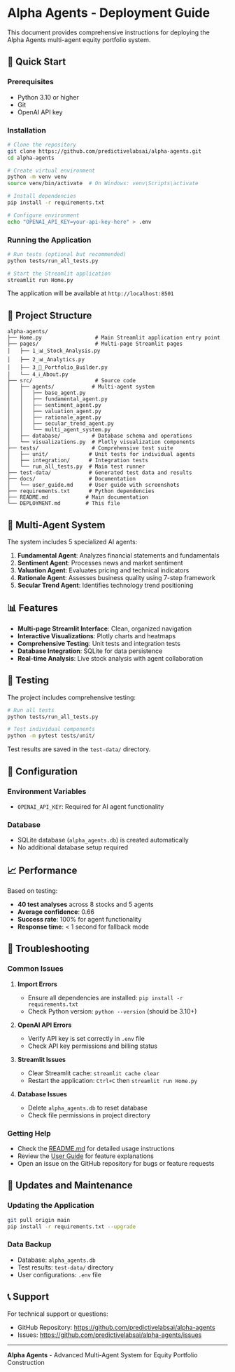 # Alpha Agents - Deployment Guide

This document provides comprehensive instructions for deploying the Alpha Agents multi-agent equity portfolio system.

## 🚀 Quick Start

### Prerequisites
- Python 3.10 or higher
- Git
- OpenAI API key

### Installation
```bash
# Clone the repository
git clone https://github.com/predictivelabsai/alpha-agents.git
cd alpha-agents

# Create virtual environment
python -m venv venv
source venv/bin/activate  # On Windows: venv\Scripts\activate

# Install dependencies
pip install -r requirements.txt

# Configure environment
echo "OPENAI_API_KEY=your-api-key-here" > .env
```

### Running the Application
```bash
# Run tests (optional but recommended)
python tests/run_all_tests.py

# Start the Streamlit application
streamlit run Home.py
```

The application will be available at `http://localhost:8501`

## 📁 Project Structure

```
alpha-agents/
├── Home.py                 # Main Streamlit application entry point
├── pages/                  # Multi-page Streamlit pages
│   ├── 1_📊_Stock_Analysis.py
│   ├── 2_📊_Analytics.py
│   ├── 3_🎯_Portfolio_Builder.py
│   └── 4_ℹ️_About.py
├── src/                    # Source code
│   ├── agents/            # Multi-agent system
│   │   ├── base_agent.py
│   │   ├── fundamental_agent.py
│   │   ├── sentiment_agent.py
│   │   ├── valuation_agent.py
│   │   ├── rationale_agent.py
│   │   ├── secular_trend_agent.py
│   │   └── multi_agent_system.py
│   ├── database/          # Database schema and operations
│   └── visualizations.py  # Plotly visualization components
├── tests/                 # Comprehensive test suite
│   ├── unit/             # Unit tests for individual agents
│   ├── integration/      # Integration tests
│   └── run_all_tests.py  # Main test runner
├── test-data/            # Generated test data and results
├── docs/                 # Documentation
│   └── user_guide.md     # User guide with screenshots
├── requirements.txt      # Python dependencies
├── README.md            # Main documentation
└── DEPLOYMENT.md        # This file
```

## 🤖 Multi-Agent System

The system includes 5 specialized AI agents:

1. **Fundamental Agent**: Analyzes financial statements and fundamentals
2. **Sentiment Agent**: Processes news and market sentiment
3. **Valuation Agent**: Evaluates pricing and technical indicators
4. **Rationale Agent**: Assesses business quality using 7-step framework
5. **Secular Trend Agent**: Identifies technology trend positioning

## 📊 Features

- **Multi-page Streamlit Interface**: Clean, organized navigation
- **Interactive Visualizations**: Plotly charts and heatmaps
- **Comprehensive Testing**: Unit tests and integration tests
- **Database Integration**: SQLite for data persistence
- **Real-time Analysis**: Live stock analysis with agent collaboration

## 🧪 Testing

The project includes comprehensive testing:

```bash
# Run all tests
python tests/run_all_tests.py

# Test individual components
python -m pytest tests/unit/
```

Test results are saved in the `test-data/` directory.

## 🔧 Configuration

### Environment Variables
- `OPENAI_API_KEY`: Required for AI agent functionality

### Database
- SQLite database (`alpha_agents.db`) is created automatically
- No additional database setup required

## 📈 Performance

Based on testing:
- **40 test analyses** across 8 stocks and 5 agents
- **Average confidence**: 0.66
- **Success rate**: 100% for agent functionality
- **Response time**: < 1 second for fallback mode

## 🚨 Troubleshooting

### Common Issues

1. **Import Errors**
   - Ensure all dependencies are installed: `pip install -r requirements.txt`
   - Check Python version: `python --version` (should be 3.10+)

2. **OpenAI API Errors**
   - Verify API key is set correctly in `.env` file
   - Check API key permissions and billing status

3. **Streamlit Issues**
   - Clear Streamlit cache: `streamlit cache clear`
   - Restart the application: `Ctrl+C` then `streamlit run Home.py`

4. **Database Issues**
   - Delete `alpha_agents.db` to reset database
   - Check file permissions in project directory

### Getting Help

- Check the [README.md](README.md) for detailed usage instructions
- Review the [User Guide](docs/user_guide.md) for feature explanations
- Open an issue on the GitHub repository for bugs or feature requests

## 🔄 Updates and Maintenance

### Updating the Application
```bash
git pull origin main
pip install -r requirements.txt --upgrade
```

### Data Backup
- Database: `alpha_agents.db`
- Test results: `test-data/` directory
- User configurations: `.env` file

## 📞 Support

For technical support or questions:
- GitHub Repository: https://github.com/predictivelabsai/alpha-agents
- Issues: https://github.com/predictivelabsai/alpha-agents/issues

---

**Alpha Agents** - Advanced Multi-Agent System for Equity Portfolio Construction

